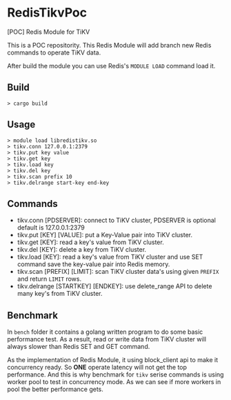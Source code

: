 # RedisTikvPoc
[POC] Redis Module for TiKV

This is a POC repositority. This Redis Module will add branch new Redis commands to operate TiKV data.

After build the module you can use Redis's `MODULE LOAD` command load it.

## Build

```
> cargo build
```

## Usage

```
> module load libredistikv.so
> tikv.conn 127.0.0.1:2379
> tikv.put key value
> tikv.get key
> tikv.load key
> tikv.del key
> tikv.scan prefix 10
> tikv.delrange start-key end-key
```

## Commands

* tikv.conn [PDSERVER]: connect to TiKV cluster, PDSERVER is optional default is 127.0.0.1:2379
* tikv.put [KEY] [VALUE]: put a Key-Value pair into TiKV cluster.
* tikv.get [KEY]: read a key's value from TiKV cluster.
* tikv.del [KEY]: delete a key from TiKV cluster.
* tikv.load [KEY]: read a key's value from TiKV cluster and use SET command save the key-value pair into Redis memory.
* tikv.scan [PREFIX] [LIMIT]: scan TiKV cluster data's using given `PREFIX` and return `LIMIT` rows.
* tikv.delrange [STARTKEY] [ENDKEY]: use delete\_range API to delete many key's from TiKV cluster.

## Benchmark

In `bench` folder it contains a golang written program to do some basic performance test. As a result, read or write data from TiKV cluster will always slower than Redis SET and GET command.

As the implementation of Redis Module, it using block\_client api to make it concurrency ready. So **ONE** operate latency will not get the top performance. And this is why benchmark for `tikv` serise commands is using worker pool to test in concurrency mode. As we can see if more workers in pool the better performance gets.